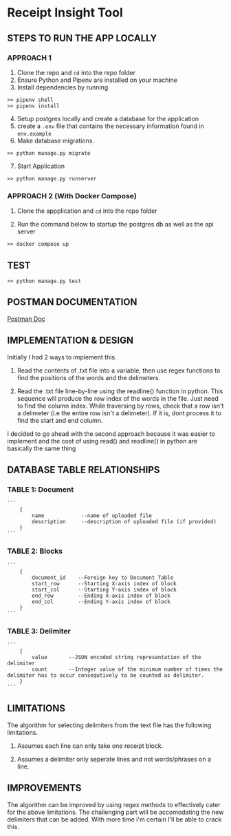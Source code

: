 # Receipt Insight Tool

## STEPS TO RUN THE APP LOCALLY

### APPROACH 1

1. Clone the repo and `cd` into the repo folder
2. Ensure Python and Pipenv are installed on your machine
3. Install dependencies by running 
```
>> pipenv shell
>> pipenv install
```
4. Setup postgres locally and create a database for the application
5. create a `.env` file that contains the necessary information found in `env.example`
6. Make database migrations. 
```
>> python manage.py migrate
```
7. Start Application
```
>> python manage.py runserver
```

### APPROACH 2 (With Docker Compose)

1. Clone the appplication and `cd` into the repo folder

2. Run the command below to startup the postgres db as well as the api server
```
>> docker compose up
```

## TEST
```
>> python manage.py test
```

## POSTMAN DOCUMENTATION
[Postman Doc](https://documenter.getpostman.com/view/11044390/2s7YYu4hju)


## IMPLEMENTATION & DESIGN

Initially I had 2 ways to implement this.

1. Read the contents of .txt file into a variable, then use regex functions to find the positions of the words and the delimeters.

2. Read the .txt file line-by-line using the readline() function in python. This sequence will produce the row index of the words in the file. Just need to find the column index. While traversing by rows, check that a row isn't a delimeter (i.e the entire row isn't a delimeter). If it is, dont process it to find the start and end column.


I decided to go ahead with the second approach because it was easier to implement and the cost of using read() and readline() in python are basically the same thing

## DATABASE TABLE RELATIONSHIPS

### TABLE 1: Document
    ```
        {
            name            --name of uploaded file
            description     --description of uploaded file (if provided)
        }
    ```

### TABLE 2: Blocks
    ```
        {
            document_id    --Foreign key to Document Table
            start_row      --Starting X-axis index of block
            start_col      --Starting Y-axis index of block
            end_row        --Ending X-axis index of block
            end_col        --Ending Y-axis index of block
        }
    ```

### TABLE 3: Delimiter
    ```
        {
            value       --JSON encoded string representation of the delimiter
            count       --Integer value of the minimum number of times the delimiter has to occur consequtively to be counted as delimiter.
        }
    ```
## LIMITATIONS

The algorithm for selecting delimiters from the text file has the following limitations.

1. Assumes each line can only take one receipt block. 

2. Assumes a delimiter only seperate lines and not words/phrases on a line.


## IMPROVEMENTS

The algorithm can be improved by using regex methods to effectively cater for the above limitations. The challenging part will be accomodating the new delimiters that can be added.
With more time i'm certain I'll be able to crack this.


